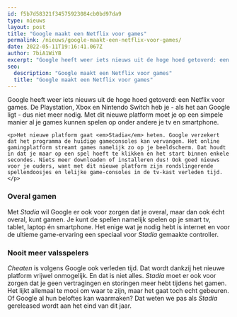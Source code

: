 ```yaml
---
id: f5b7d58321f34575923084cb0bd97da9
type: nieuws
layout: post
title: "Google maakt een Netflix voor games"
permalink: /nieuws/google-maakt-een-netflix-voor-games/
date: 2022-05-11T19:16:41.067Z
author: 7biA1WiYB
excerpt: "Google heeft weer iets nieuws uit de hoge hoed getoverd: een Netflix voor games. De Playstation, Xbox en Nintendo Switch heb je - als het aan Google ligt - dus niet meer nodig. Met dit nieuwe platform moet je op een simpele manier al je games kunnen spelen op onder andere je tv en smartphone.  "
seo:
  description: "Google maakt een Netflix voor games"
  title: "Google maakt een Netflix voor games"
---
```

Google heeft weer iets nieuws uit de hoge hoed getoverd: een Netflix voor games. De Playstation, Xbox en Nintendo Switch heb je - als het aan Google ligt - dus niet meer nodig. Met dit nieuwe platform moet je op een simpele manier al je games kunnen spelen op onder andere je tv en smartphone.  

    <p>Het nieuwe platform gaat <em>Stadia</em> heten. Google verzekert dat het programma de huidige gameconsoles kan vervangen. Het online gamingplatform streamt games namelijk zo op je beeldscherm. Dat houdt in dat je maar op een spel hoeft te klikken en het start binnen enkele secondes. Niets meer downloaden of installeren dus! Ook goed nieuws voor je ouders, want met dit nieuwe platform zijn rondslingerende spellendoosjes en lelijke game-consoles in de tv-kast verleden tijd.</p>
<h3>Overal gamen</h3>
<p>Met <em>Stadia</em> wil Google er ook voor zorgen dat je overal, maar dan ook écht overal, kunt gamen. Je kunt de spellen namelijk spelen op je smart tv, tablet, laptop én smartphone. Het enige wat je nodig hebt is internet en voor de ultieme game-ervaring een speciaal voor <em>Stadia</em> gemaakte controller.</p>
<h3>Nooit meer valsspelers</h3>
<p><em>Cheaten </em>is volgens Google ook verleden tijd. Dat wordt dankzij het nieuwe platform vrijwel onmogelijk. En dat is niet alles. <em>Stadia</em> moet er ook voor zorgen dat je geen vertragingen en storingen meer hebt tijdens het gamen. Het lijkt allemaal te mooi om waar te zijn, maar het gaat toch echt gebeuren. Of Google al hun beloftes kan waarmaken? Dat weten we pas als <em>Stadia</em> gereleased wordt aan het eind van dit jaar.</p>  
